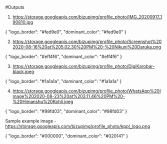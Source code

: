 #Outputs

1) https://storage.googleapis.com/bizupimg/profile_photo/IMG_20200917_190810.jpg

{
    "logo_border": "#fed9e0",
    "dominant_color": "#fed9e0"
}

2) https://storage.googleapis.com/bizupimg/profile_photo/Screenshot%202020-08-16%20at%205.02.30%20PM%20-%20Nikunj%20Daruka.png

{
    "logo_border": "#eff4f6",
    "dominant_color": "#eff4f6"
}

3) https://storage.googleapis.com/bizupimg/profile_photo/DigiKarobar-black.jpeg

{
    "logo_border": "#1a1a1a",
    "dominant_color": "#1a1a1a"
}

4) https://storage.googleapis.com/bizupimg/profile_photo/WhatsApp%20Image%202020-08-23%20at%203.11.46%20PM%20-%20Himanshu%20Kohli.jpeg

{
    "logo_border": "#98fd03",
    "dominant_color": "#98fd03"
}

Sample example image - https://storage.googleapis.com/bizupimg/profile_photo/kppl_logo.png

{
    "logo_border": "#000000",
    "dominant_color": "#020141"
}
